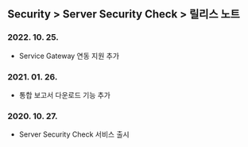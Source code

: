 ## Security > Server Security Check > 릴리스 노트

### 2022. 10. 25.
* Service Gateway 연동 지원 추가

### 2021. 01. 26.
* 통합 보고서 다운로드 기능 추가

### 2020. 10. 27.
* Server Security Check 서비스 출시
